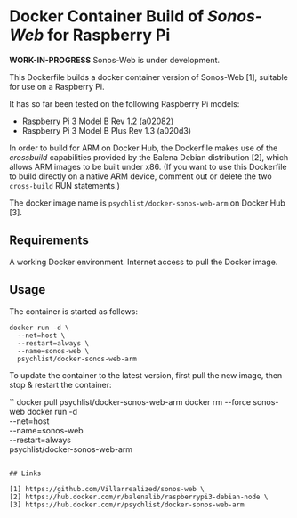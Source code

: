 # Docker Container Build of *Sonos-Web* for Raspberry Pi

**WORK-IN-PROGRESS** Sonos-Web is under development.

This Dockerfile builds a docker container version of Sonos-Web [1], suitable for use on a Raspberry Pi.

It has so far been tested on the following Raspberry Pi models:

* Raspberry Pi 3 Model B Rev 1.2 (a02082)
* Raspberry Pi 3 Model B Plus Rev 1.3 (a020d3)

In order to build for ARM on Docker Hub, the Dockerfile makes use of the *crossbuild* capabilities provided by the Balena Debian distribution [2], which allows ARM images to be built under x86. (If you want to use this Dockerfile to build directly on a native ARM device, comment out or delete the two `cross-build` RUN statements.)

The docker image name is `psychlist/docker-sonos-web-arm` on Docker Hub [3].

## Requirements

A working Docker environment. Internet access to pull the Docker image.

## Usage

The container is started as follows:

```
docker run -d \
  --net=host \
  --restart=always \
  --name=sonos-web \
  psychlist/docker-sonos-web-arm
```
  
To update the container to the latest version, first pull the new image, then stop & restart the container:

``
docker pull psychlist/docker-sonos-web-arm
docker rm --force sonos-web
docker run -d \
  --net=host \
  --name=sonos-web \
  --restart=always \
  psychlist/docker-sonos-web-arm
```

## Links

[1] https://github.com/Villarrealized/sonos-web \
[2] https://hub.docker.com/r/balenalib/raspberrypi3-debian-node \
[3] https://hub.docker.com/r/psychlist/docker-sonos-web-arm
